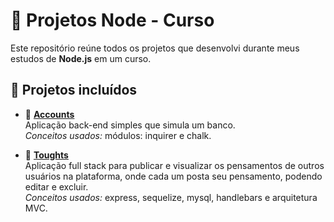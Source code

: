 # 🚀 Projetos Node - Curso

Este repositório reúne todos os projetos que desenvolvi durante meus estudos de **Node.js** em um curso.  

## 📂 Projetos incluídos

- 🏦 **[Accounts](./accounts/)**  
  Aplicação back-end simples que simula um banco.  
  *Conceitos usados:* módulos: inquirer e chalk.

- 🤔 **[Toughts](./toughts/)**  
  Aplicação full stack para publicar e visualizar os pensamentos de outros usuários na plataforma, onde cada um posta seu pensamento, podendo editar e excluir.  
  *Conceitos usados:* express, sequelize, mysql, handlebars e arquitetura MVC.
